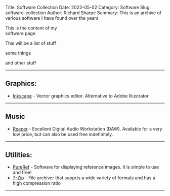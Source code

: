 Title: Software Collection
Date: 2022-05-02
Category: Software
Slug: software-collection
Author: Richard Sharpe
Summary: This is an archive of various software I have found over the years

This is the content of my
<br>
software page

This will be a list of stuff

some things

and other stuff

---

## Graphics:
- [Inkscape](https://inkscape.org) - Vector graphics editor. Alternative to Adobe Illustrator

---

## Music
- [Reaper](https://www.reaper.fm) - Excellent Digital Audio Workstation (DAW). Available for a very low price, but can also be used free indefinitely.

---

## Utilities:

- [PureRef](https://www.pureref.com) - Software for displaying reference images.
 It is simple to use and free!
- [7-Zip](https://www.7-zip.org/) - File archiver that supprts a wide variety of formats and has a high compression ratio


---
